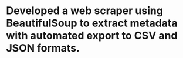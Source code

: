 # Developed a web scraper using BeautifulSoup to extract metadata with automated export to CSV and JSON formats.
